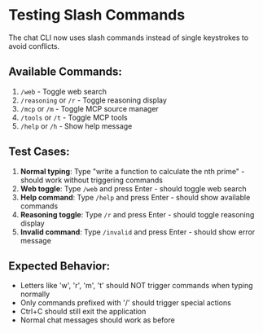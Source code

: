 # Testing Slash Commands

The chat CLI now uses slash commands instead of single keystrokes to avoid conflicts.

## Available Commands:

1. `/web` - Toggle web search
2. `/reasoning` or `/r` - Toggle reasoning display
3. `/mcp` or `/m` - Toggle MCP source manager
4. `/tools` or `/t` - Toggle MCP tools
5. `/help` or `/h` - Show help message

## Test Cases:

1. **Normal typing**: Type "write a function to calculate the nth prime" - should work without triggering commands
2. **Web toggle**: Type `/web` and press Enter - should toggle web search
3. **Help command**: Type `/help` and press Enter - should show available commands
4. **Reasoning toggle**: Type `/r` and press Enter - should toggle reasoning display
5. **Invalid command**: Type `/invalid` and press Enter - should show error message

## Expected Behavior:

- Letters like 'w', 'r', 'm', 't' should NOT trigger commands when typing normally
- Only commands prefixed with '/' should trigger special actions
- Ctrl+C should still exit the application
- Normal chat messages should work as before
